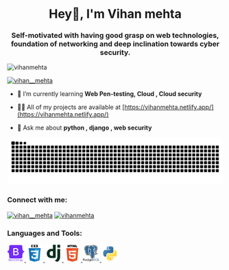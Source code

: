 <h1 align="center">Hey👋, I'm Vihan mehta</h1>
<h3 align="center">Self-motivated with having good grasp on web technologies, foundation of networking and deep inclination towards cyber security.</h3>

<p align="left"> <img src="https://komarev.com/ghpvc/?username=vihanmehta&label=Profile%20views&color=0e75b6&style=flat" alt="vihanmehta" /> </p>

<p align="left"> <a href="https://twitter.com/vihan__mehta" target="blank"><img src="https://img.shields.io/twitter/follow/vihan__mehta?logo=twitter&style=for-the-badge" alt="vihan__mehta" /></a> </p>

- 🌱 I’m currently learning **Web Pen-testing, Cloud , Cloud security**

- 👨‍💻 All of my projects are available at [https://vihanmehta.netlify.app/](https://vihanmehta.netlify.app/)

- 💬 Ask me about **python , django , web security**

 <img src="https://raw.githubusercontent.com/GuillaumeFalourd/GuillaumeFalourd/b3f3e49af811ba8791ebe4d325854ea5fd31298b/github-contribution-grid-snake.svg" />



<h3 align="left">Connect with me:</h3>
<p align="left">
<a href="https://twitter.com/vihan__mehta" target="blank"><img align="center" src="https://raw.githubusercontent.com/rahuldkjain/github-profile-readme-generator/master/src/images/icons/Social/twitter.svg" alt="vihan__mehta" height="30" width="40" /></a>
<a href="https://linkedin.com/in/vihanmehta" target="blank"><img align="center" src="https://raw.githubusercontent.com/rahuldkjain/github-profile-readme-generator/master/src/images/icons/Social/linked-in-alt.svg" alt="vihanmehta" height="30" width="40" /></a>
</p>

<h3 align="left">Languages and Tools:</h3>
<p align="left"> <a href="https://getbootstrap.com" target="_blank"> <img src="https://raw.githubusercontent.com/devicons/devicon/master/icons/bootstrap/bootstrap-plain-wordmark.svg" alt="bootstrap" width="40" height="40"/> </a> <a href="https://www.w3schools.com/css/" target="_blank"> <img src="https://raw.githubusercontent.com/devicons/devicon/master/icons/css3/css3-original-wordmark.svg" alt="css3" width="40" height="40"/> </a> <a href="https://www.djangoproject.com/" target="_blank"> <img src="https://raw.githubusercontent.com/devicons/devicon/6910f0503efdd315c8f9b858234310c06e04d9c0/icons/django/django-plain.svg" alt="django" width="40" height="40"/> </a> <a href="https://www.w3.org/html/" target="_blank"> <img src="https://raw.githubusercontent.com/devicons/devicon/master/icons/html5/html5-original-wordmark.svg" alt="html5" width="40" height="40"/> </a> <a href="https://www.postgresql.org" target="_blank"> <img src="https://raw.githubusercontent.com/devicons/devicon/master/icons/postgresql/postgresql-original-wordmark.svg" alt="postgresql" width="40" height="40"/> </a> <a href="https://www.python.org" target="_blank"> <img src="https://raw.githubusercontent.com/devicons/devicon/master/icons/python/python-original.svg" alt="python" width="40" height="40"/> </a> </p>
